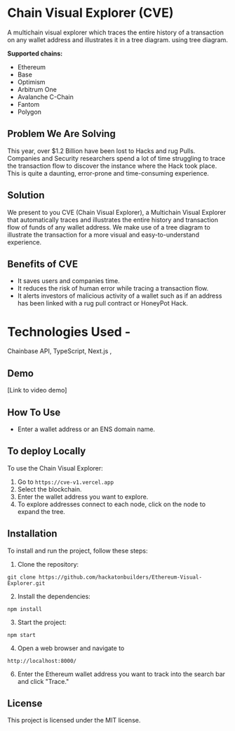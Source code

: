 # Chain Visual Explorer (CVE)
  A multichain visual explorer which traces the entire history of a transaction on any wallet address and illustrates it  in a tree diagram. 
using tree diagram.

**Supported chains:**
- Ethereum
- Base
- Optimism
- Arbitrum One
- Avalanche C-Chain
- Fantom
- Polygon

## Problem We Are Solving
This year, over $1.2 Billion have been lost to Hacks and rug Pulls. 
Companies and Security researchers spend a lot of time struggling to trace the transaction flow to discover the instance where the Hack took place. This is quite a daunting, error-prone and time-consuming experience.

## Solution
 We present to you CVE (Chain Visual Explorer), a Multichain Visual Explorer that automatically traces and illustrates the entire history and transaction flow of funds of any wallet address. We make use of a tree diagram to illustrate the transaction for a more visual and easy-to-understand experience.

## Benefits of CVE
-   It saves users and companies time.
-   It reduces the risk of human error while tracing a transaction flow.
-   It alerts investors of malicious activity of a wallet such as if an address has been linked with a rug pull contract or HoneyPot Hack.

# Technologies Used -
Chainbase API, TypeScript, Next.js ,

## Demo

[Link to video demo]


## How To Use
  - Enter a wallet address or an ENS domain name.

## To deploy Locally 

To use the Chain Visual Explorer:
1. Go to `https://cve-v1.vercel.app`
2. Select the blockchain.
3. Enter the wallet address you want to explore. 
4. To explore addresses connect to each node, click on the node to expand the tree.

## Installation

To install and run the project, follow these steps:

1. Clone the repository:

```
git clone https://github.com/hackatonbuilders/Ethereum-Visual-Explorer.git
```

2. Install the dependencies:

```
npm install
```

3. Start the project:

```
npm start
```

4. Open a web browser and navigate to

```
http://localhost:8000/
```
6.  Enter the Ethereum wallet address you want to track into the search bar and click "Trace."


## License

This project is licensed under the MIT license.



